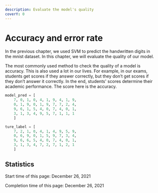 ```yaml
---
description: Evaluate the model's quality
coverY: 0
---
```


# Accuracy and error rate

In the previous chapter, we used SVM to predict the handwritten digits in the mnist dataset. In this chapter, we will evaluate the quality of our model.

The most commonly used method to check the quality of a model is accuracy. This is also used a lot in our lives. For example, in our exams, students get scores if they answer correctly, but they don’t get scores if they don’t answer it correctly. In the end, students' scores determine their academic performance. The score here is the accuracy.

```python
model_pred = [
    7, 0, 1, 0, 4, 1, 9, 4, 1, 9,
    0, 1, 9, 0, 1, 9, 7, 7, 2, 4,
    9, 6, 1, 5, 4, 0, 7, 4, 0, 1,
    3, 1, 3, 4, 9, 5, 7, 1, 1, 1
    ]

ture_label = [
    7, 2, 1, 0, 4, 1, 4, 9, 5, 9,
    0, 6, 9, 0, 1, 5, 9, 7, 3, 4,
    9, 6, 6, 5, 4, 0, 7, 4, 0, 1,
    3, 1, 3, 4, 7, 2, 7, 1, 2, 1
    ]
```









## Statistics

Start time of this page: December 26, 2021

Completion time of this page: December 26, 2021
